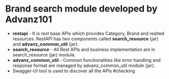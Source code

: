 # Brand search module developed by Advanz101
- **restapi** - It is rest base APIs which provides Category, Brand and realted resources. RestAPI has two components called **search_resource** (jar) and **advanz_common_util** (jar).
- **search_resource** - All Rest APIs and business implementation are in search_resource (jar) module.
- **advanz_common_util** - Common functionalities like error handling and response format are managed by advanz_common_util module (jar).
- Swagger-UI tool is used to discover all the APIs
#checking 
